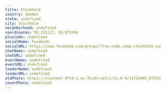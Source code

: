 ```yaml
---
title: Stockholm
country: Sweden
state: undefined
city: Stockholm
neighborhood: undefined
coordinates: 59.325117, 18.071094
plusCode: undefined
socialName: Facebook
socialURL: https://www.facebook.com/groups/free.code.camp.stockholm.sweden
chatName: undefined
chatURL: undefined
eventName: undefined
eventURL: undefined
leaderName: undefined
leaderURL: undefined
oldPhoto: https://scontent-dft4-2.xx.fbcdn.net/v/t1.0-9/14724403_875439272590783_3872311619372477312_n.jpg?oh=b84900613dba478988b187a942c86104&oe=598CEA46
coverPhoto: undefined
---
```

